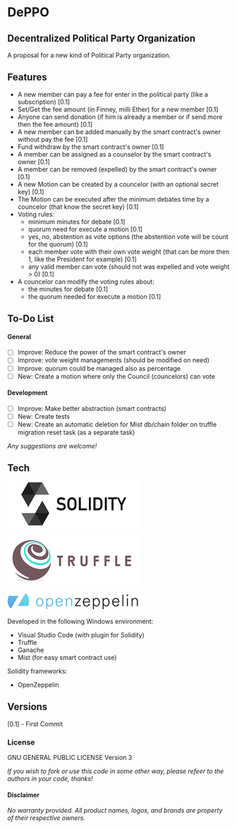 # DePPO
## Decentralized Political Party Organization
A proposal for a new kind of Political Party organization.

## Features 
 - A new member can pay a fee for enter in the political party (like a subscription) [0.1]
 - Set/Get the fee amount (in Finney, milli Ether) for a new member [0.1]
 - Anyone can send donation (if him is already a member or if send more then the fee amount) [0.1]
 - A new member can be added manually by the smart contract's owner without pay the fee [0.1]
 - Fund withdraw by the smart contract's owner [0.1]
 - A member can be assigned as a counselor by the smart contract's owner [0.1]
 - A member can be removed (expelled) by the smart contract's owner [0.1]
 - A new Motion can be created by a councelor (with an optional secret key) [0.1]
 - The Motion can be executed after the minimum debates time by a councelor (that know the secret key) [0.1]
 - Voting rules: 
   - minimum minutes for debate [0.1]
   - quorum need for execute a motion [0.1]
   - yes, no, abstention as vote options (the abstention vote will be count for the quorum) [0.1]   
   - each member vote with their own vote weight (that can be more then 1, like the President for example) [0.1]
   - any valid member can vote (should not was expelled and vote weight > 0) [0.1]
 - A councelor can modify the voting rules about:
   - the minutes for debate [0.1]
   - the quorum needed for execute a motion [0.1]

## To-Do List
 
 #### General
 - [ ] Improve: Reduce the power of the smart contract's owner
 - [ ] Improve: vote weight managements (should be modified on need)
 - [ ] Improve: quorum could be managed also as percentage
 - [ ] New: Create a motion where only the Council (councelors) can vote 
 
 #### Development
 - [ ] Improve: Make better abstraction (smart contracts)
 - [ ] New: Create tests
 - [ ] New: Create an automatic deletion for Mist db/chain folder on truffle migration reset task (as a separate task)

*Any suggestions are welcome!*

## Tech
![Solidity](https://raw.githubusercontent.com/lucav/Resources/master/solidity-logo.png)

![Truffle](https://raw.githubusercontent.com/lucav/Resources/master/truffle-logo.png)

![OpenZeppelin](https://raw.githubusercontent.com/lucav/Resources/master/openzeppelin-logo.png)

Developed in the following Windows environment:
 - Visual Studio Code (with plugin for Solidity)
 - Truffle 
 - Ganache
 - Mist (for easy smart contract use)

Solidity frameworks:
 - OpenZeppelin

## Versions

[0.1] - First Commit

### License
GNU GENERAL PUBLIC LICENSE Version 3

*If you wish to fork or use this code in some other way, please refeer to the authors in your code, thanks!*

#### Disclaimer
*No warranty provided. All product names, logos, and brands are property of their respective owners.*
